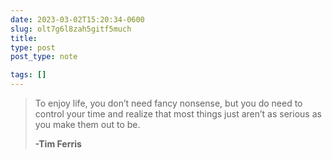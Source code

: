 ```yaml
---
date: 2023-03-02T15:20:34-0600
slug: olt7g6l8zah5gitf5much
title: 
type: post
post_type: note

tags: []
---
```


> 
> To enjoy life, you don’t need fancy nonsense, but you do need to control your time and realize that most things just aren’t as serious as you make them out to be.
> 
> 
> **-Tim Ferris**
> 
> 
> 




